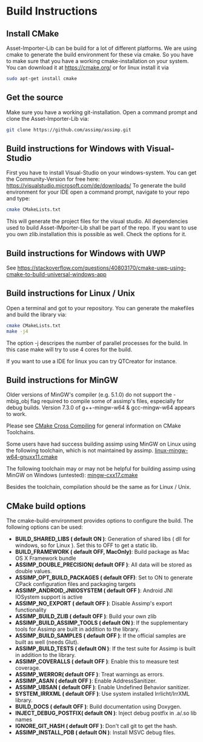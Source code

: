 # Build Instructions
## Install CMake
Asset-Importer-Lib can be build for a lot of different platforms. We are using cmake to generate the build environment for these via cmake. So you have to make sure that you have a working cmake-installation on your system. You can download it at https://cmake.org/ or for linux install it via
```bash
sudo apt-get install cmake
```

## Get the source
Make sure you have a working git-installation. Open a command prompt and clone the Asset-Importer-Lib via:
```bash
git clone https://github.com/assimp/assimp.git
```

## Build instructions for Windows with Visual-Studio

First you have to install Visual-Studio on your windows-system. You can get the Community-Version for free here: https://visualstudio.microsoft.com/de/downloads/
To generate the build environment for your IDE open a command prompt, navigate to your repo and type:
```bash
cmake CMakeLists.txt
```
This will generate the project files for the visual studio. All dependencies used to build Asset-IMporter-Lib shall be part of the repo. If you want to use you own zlib.installation this is possible as well. Check the options for it.

## Build instructions for Windows with UWP
See https://stackoverflow.com/questions/40803170/cmake-uwp-using-cmake-to-build-universal-windows-app

## Build instructions for Linux / Unix
Open a terminal and got to your repository. You can generate the makefiles and build the library via:

```bash
cmake CMakeLists.txt
make -j4
```
The option -j descripes the number of parallel processes for the build. In this case make will try to use 4 cores for the build.

If you want to use a IDE for linux you can try QTCreator for instance. 

## Build instructions for MinGW
 Older versions of MinGW's compiler (e.g. 5.1.0) do not support the -mbig_obj flag 
required to compile some of assimp's files, especially for debug builds.
Version 7.3.0 of g++-mingw-w64 & gcc-mingw-w64 appears to work.

Please see [CMake Cross Compiling](https://cmake.org/cmake/help/latest/manual/cmake-toolchains.7.html#cross-compiling) for general information on CMake Toolchains.

Some users have had success building assimp using MinGW on Linux using the following toolchain, which is not maintained by assimp. [linux-mingw-w64-gnuxx11.cmake](https://github.com/ruslo/polly/blob/master/linux-mingw-w64-gnuxx11.cmake)

The following toolchain may or may not be helpful for building assimp using MinGW on Windows (untested):
 [mingw-cxx17.cmake](https://github.com/ruslo/polly/blob/master/mingw-cxx17.cmake)

Besides the toolchain, compilation should be the same as for Linux / Unix.

## CMake build options
The cmake-build-environment provides options to configure the build. The following options can be used:
  - **BUILD_SHARED_LIBS ( default ON )**: Generation of shared libs ( dll for windows, so for Linux ). Set this to OFF to get a static lib.
  - **BUILD_FRAMEWORK ( default OFF, MacOnly)**: Build package as Mac OS X Framework bundle
  - **ASSIMP_DOUBLE_PRECISION( default OFF )**: All data will be stored as double values.
  - **ASSIMP_OPT_BUILD_PACKAGES ( default OFF)**: Set to ON to generate CPack configuration files and packaging targets
  - **ASSIMP_ANDROID_JNIIOSYSTEM ( default OFF )**: Android JNI IOSystem support is active
  - **ASSIMP_NO_EXPORT ( default OFF )**: Disable Assimp's export functionality
  - **ASSIMP_BUILD_ZLIB ( default OFF )**: Build your own zlib
  - **ASSIMP_BUILD_ASSIMP_TOOLS ( default ON )**: If the supplementary tools for Assimp are built in addition to the library.
  - **ASSIMP_BUILD_SAMPLES ( default OFF )**: If the official samples are built as well (needs Glut).
  - **ASSIMP_BUILD_TESTS ( default ON )**: If the test suite for Assimp is built in addition to the library.
  - **ASSIMP_COVERALLS ( default OFF )**: Enable this to measure test coverage.
  - **ASSIMP_WERROR( default OFF )**: Treat warnings as errors.
  - **ASSIMP_ASAN ( default OFF )**: Enable AddressSanitizer.
  - **ASSIMP_UBSAN ( default OFF )**: Enable Undefined Behavior sanitizer.
  - **SYSTEM_IRRXML ( default OFF )**: Use system installed Irrlicht/IrrXML library.
  - **BUILD_DOCS ( default OFF )**: Build documentation using Doxygen.
  - **INJECT_DEBUG_POSTFIX( default ON )**: Inject debug postfix in .a/.so lib names
  - **IGNORE_GIT_HASH ( default OFF )**: Don't call git to get the hash.
  - **ASSIMP_INSTALL_PDB ( default ON )**: Install MSVC debug files.

